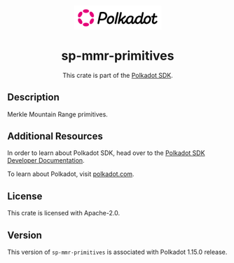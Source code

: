 <div align="center">

<img src="https://raw.githubusercontent.com/paritytech/polkadot-sdk/master/docs/images/Polkadot_Logo_Horizontal_Pink_BlackOnWhite.png" alt="Polkadot logo" width="200">

# sp-mmr-primitives

This crate is part of the [Polkadot SDK](https://github.com/paritytech/polkadot-sdk/).

</div>

## Description

Merkle Mountain Range primitives.

## Additional Resources

In order to learn about Polkadot SDK, head over to the [Polkadot SDK Developer Documentation](https://paritytech.github.io/polkadot-sdk/master/polkadot_sdk_docs/index.html).

To learn about Polkadot, visit [polkadot.com](https://polkadot.com/).

## License

This crate is licensed with Apache-2.0.

## Version

This version of `sp-mmr-primitives` is associated with Polkadot 1.15.0 release.
